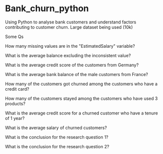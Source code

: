 # Bank_churn_python
Using Python to analyse bank customers and understand factors contributing to customer churn. Large dataset being used (10k)

Some Qs

How many missing values are in the "EstimatedSalary" variable?


What is the average balance excluding the inconsistent value?


What is the average credit score of the customers from Germany?


What is the average bank balance of the male customers from France?


How many of the customers got churned among the customers who have a credit card?



How many of the customers stayed among the customers who have used 3 products?



What is the average credit score for a churned customer who have a tenure of 1 year?


What is the average salary of churned customers?


What is the conclusion for the research question 1?



What is the conclusion for the research question 2?

